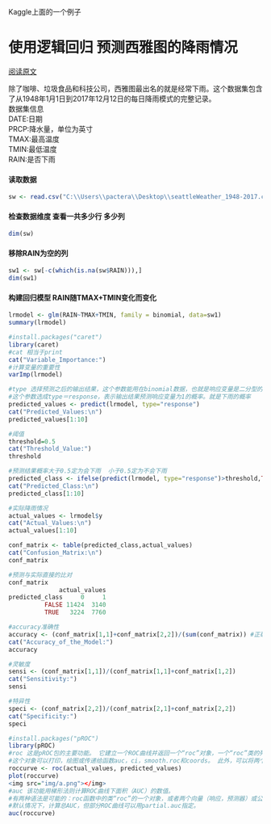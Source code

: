 Kaggle上面的一个例子

# 使用逻辑回归 预测西雅图的降雨情况


[阅读原文](https://www.kaggle.com/anudeepbommireddy/predict-rain-using-logistic-regression/code)

除了咖啡、垃圾食品和科技公司，西雅图最出名的就是经常下雨。这个数据集包含了从1948年1月1日到2017年12月12日的每日降雨模式的完整记录。  
数据集信息  
DATE:日期  
PRCP:降水量，单位为英寸  
TMAX:最高温度    
TMIN:最低温度   
RAIN:是否下雨  

#### 读取数据
```r
sw <- read.csv("C:\\Users\\pactera\\Desktop\\seattleWeather_1948-2017.csv")
```
#### 检查数据维度 查看一共多少行 多少列
```r
dim(sw)
```
#### 移除RAIN为空的列
```r
sw1 <- sw[-c(which(is.na(sw$RAIN))),]
dim(sw1)
```
#### 构建回归模型  RAIN随TMAX+TMIN变化而变化  
```r
lrmodel <- glm(RAIN~TMAX+TMIN, family = binomial, data=sw1)
summary(lrmodel)
```

```r
#install.packages("caret")  
library(caret)  
#cat 相当于print  
cat("Variable_Importance:")  
#计算变量的重要性  
varImp(lrmodel)  

#type 选择预测之后的输出结果，这个参数能用在binomial数据，也就是响应变量是二分型的时候，  
#这个参数选成type＝response，表示输出结果预测响应变量为1的概率。就是下雨的概率  
predicted_values <- predict(lrmodel, type="response")  
cat("Predicted_Values:\n")  
predicted_values[1:10]  

#阈值  
threshold=0.5  
cat("Threshold_Value:")  
threshold  

#预测结果概率大于0.5定为会下雨  小于0.5定为不会下雨  
predicted_class <- ifelse(predict(lrmodel, type="response")>threshold,TRUE,FALSE)  
cat("Predicted_Class:\n")  
predicted_class[1:10]  

#实际降雨情况  
actual_values <- lrmodel$y  
cat("Actual_Values:\n")
actual_values[1:10]

conf_matrix <- table(predicted_class,actual_values)
cat("Confusion_Matrix:\n")
conf_matrix

#预测与实际直接的比对  
conf_matrix
              actual_values
predicted_class     0     1
          FALSE 11424  3140
          TRUE   3224  7760

#accuracy准确性
accuracy <- (conf_matrix[1,1]+conf_matrix[2,2])/(sum(conf_matrix)) #正确预测结果/总的预测结果
cat("Accuracy_of_the_Model:")
accuracy

#灵敏度
sensi <- (conf_matrix[1,1])/(conf_matrix[1,1]+conf_matrix[1,2])
cat("Sensitivity:")
sensi

#特异性
speci <- (conf_matrix[2,2])/(conf_matrix[2,1]+conf_matrix[2,2])
cat("Specificity:")
speci

#install.packages("pROC")
library(pROC)
#roc 这是pROC包的主要功能。 它建立一个ROC曲线并返回一个“roc”对象，一个“roc”类的列表。 
#这个对象可以打印，绘图或传递给函数auc，ci，smooth.roc和coords。 此外，可以将两个roc对象与roc.test进行比较  
roccurve <- roc(actual_values, predicted_values)
plot(roccurve)
<img src="img/a.png"></img>  
#auc 该功能用梯形法则计算ROC曲线下面积（AUC）的数值。 
#有两种语法是可能的：roc函数中的类“roc”的一个对象，或者两个向量（响应，预测器）或公式（响应预测器）。   
#默认情况下，计算总AUC，但部分ROC曲线可以用partial.auc指定。  
auc(roccurve)  
```
